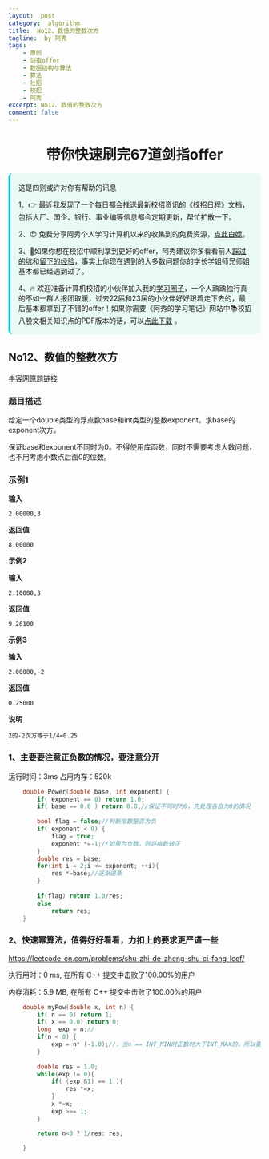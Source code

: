 ```yaml
---
layout:  post
category:  algorithm
title:  No12、数值的整数次方
tagline:  by 阿秀
tags:
    - 原创
    - 剑指offer
    - 数据结构与算法
    - 算法
    - 社招
    - 校招
    - 阿秀
excerpt: No12、数值的整数次方
comment: false
---
```


<h1 align="center">带你快速刷完67道剑指offer</h1>

<div style="border-color: #24C6DC;
            background-color: #e9f9f3;         
            margin: 1rem 0;
        padding: .25rem 1rem;
        border-left-width: .3rem;
        border-left-style: solid;
        border-radius: .5rem;
        color: inherit;">
  <p>这是四则或许对你有帮助的讯息</p>
  <p>1、👉 最近我发现了一个每日都会推送最新校招资讯的<a style="text-decoration: underline" href="https://flowus.cn/ee50d5eb-3cd5-4f74-880e-95b215dd4ff2" target="_blank">《校招日程》</a>文档，包括大厂、国企、银行、事业编等信息都会定期更新，帮忙扩散一下。</p>  
  <p>2、😍
    免费分享阿秀个人学习计算机以来的收集到的免费资源，<a style="text-decoration: underline" href="/notes/07-resources/01-free/01-introduce.html" target="_blank">点此白嫖</a>。
  </p>
  <p>3、🚀如果你想在校招中顺利拿到更好的offer，阿秀建议你多看看前人<a style="text-decoration: underline" href="https://www.yuque.com/tuobaaxiu/httmmc/npg1k81zeq4wfpyz" target="_blank">踩过的坑</a>和<a style="text-decoration: underline"  target="_blank" href="https://www.yuque.com/tuobaaxiu/httmmc/gge9ppd0mbu2d3dp">留下的经验</a>，事实上你现在遇到的大多数问题你的学长学姐师兄师姐基本都已经遇到过了。
  </p>
  <p>4、🔥 欢迎准备计算机校招的小伙伴加入我的<a  style="text-decoration: underline" href="https://www.yuque.com/tuobaaxiu/httmmc/xg0otqvc17wfx4u9" target="_blank">学习圈子</a>，一个人踽踽独行真的不如一群人报团取暖，过去22届和23届的小伙伴好好跟着走下去的，最后基本都拿到了不错的offer！如果你需要《阿秀的学习笔记》网站中📚︎校招八股文相关知识点的PDF版本的话，可以<a style="text-decoration: underline" href="/notes/08-other/02-question.html#_5、如何下载阿秀的学习笔记内容pdf版本" target="_blank">点此下载</a> 。</p>   </div>


## **No12、数值的整数次方**  

<font style="font-weight:normal; color:#4169E1;text-decoration:underline;" target="_blank">[牛客网原题链接](https://www.nowcoder.com/practice/1a834e5e3e1a4b7ba251417554e07c00?tpId=13&&tqId=11165&rp=1&ru=/ta/coding-interviews&qru=/ta/coding-interviews/question-ranking)</font>

### **题目描述**

给定一个double类型的浮点数base和int类型的整数exponent。求base的exponent次方。

保证base和exponent不同时为0。不得使用库函数，同时不需要考虑大数问题，也不用考虑小数点后面0的位数。

### **示例1**

**输入**

```
2.00000,3
```

**返回值**

```
8.00000
```

**示例2**

**输入**

```
2.10000,3
```

**返回值**

```
9.26100
```

**示例3**

**输入**

```
2.00000,-2
```

**返回值**

```
0.25000
```

**说明**

```
2的-2次方等于1/4=0.25
```

### **1、主要要注意正负数的情况，要注意分开**

运行时间：3ms  占用内存：520k

~~~cpp
    double Power(double base, int exponent) {
        if( exponent == 0) return 1.0;
        if( base == 0.0 ) return 0.0;//保证不同时为0，先处理各自为0的情况
        
        bool flag = false;//判断指数是否为负
        if( exponent < 0) {
            flag = true;
            exponent *=-1;//如果为负数，则将指数转正
        }
        double res = base; 
        for(int i = 2;i <= exponent; ++i){
            res *=base;//逐渐递乘
        }
        
        if(flag) return 1.0/res;
        else
            return res;
    }
~~~



### **2、快速幂算法，值得好好看看，力扣上的要求更严谨一些**

 https://leetcode-cn.com/problems/shu-zhi-de-zheng-shu-ci-fang-lcof/ 

执行用时：0 ms, 在所有 C++ 提交中击败了100.00%的用户

内存消耗：5.9 MB, 在所有 C++ 提交中击败了100.00%的用户

~~~cpp
    double myPow(double x, int n) {
        if( n == 0) return 1;
        if( x == 0.0) return 0;
        long  exp = n;//
        if(n < 0) {
            exp = n* (-1.0);//，当n == INT_MIN时正数时大于INT_MAX的，所以要用一个大于 INT_MAX的类型来保存，同时在将他转正的时候， n*(-1)的结果依然是一个 int，此时的int是个隐藏类型，然后才将这个结果赋值给 exp，所以用来保存结果值的不应该是个int型，我们用double型的 -1 ,这样就可以将相乘的结果值保存为一个 double类型了，然后再进行赋值
        } 
        
        double res = 1.0;
        while(exp != 0){
            if( (exp &1) == 1 ){
                res *=x;
            }
            x *=x;
            exp >>= 1;
        }

        return n<0 ? 1/res: res;

    }
~~~

<p id = "数值的整数次方"></p>

